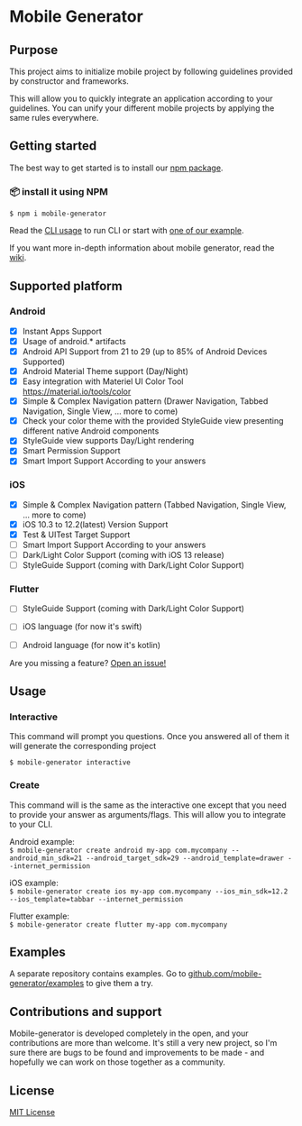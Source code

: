 # Mobile Generator

## Purpose

This project aims to initialize mobile project by following guidelines provided by constructor and frameworks.

This will allow you to quickly integrate an application according to your guidelines. You can unify your different mobile projects by applying the same rules everywhere.

## Getting started

The best way to get started is to install our [npm package](https://www.npmjs.com/package/mobile-generator).

### :package: install it using NPM

`$ npm i mobile-generator`

Read the [CLI usage](##Usage) to run CLI or start with [one of our example](https://github.com/mobile-generator/examples).

If you want more in-depth information about mobile generator, read the [wiki](https://github.com/mobile-generator/mobile-generator/wiki).

## Supported platform

### Android

* [x] Instant Apps Support  
* [x] Usage of android.* artifacts  
* [x] Android API Support from 21 to 29 (up to 85% of Android Devices Supported)  
* [x] Android Material Theme support (Day/Night)  
* [x] Easy integration with Materiel UI Color Tool https://material.io/tools/color  
* [x] Simple & Complex Navigation pattern (Drawer Navigation, Tabbed Navigation, Single View, … more to come)  
* [x] Check your color theme with the provided StyleGuide view presenting different native Android components  
* [x] StyleGuide view supports Day/Light rendering  
* [x] Smart Permission Support  
* [x] Smart Import Support According to your answers  

### iOS

* [x]  Simple & Complex Navigation pattern (Tabbed Navigation, Single View, … more to come)  
* [x] iOS 10.3 to 12.2(latest) Version Support  
* [x] Test & UITest Target Support  
* [ ] Smart Import Support According to your answers  
* [ ] Dark/Light Color Support (coming with iOS 13 release)  
* [ ] StyleGuide Support (coming with Dark/Light Color Support)  

### Flutter

* [ ] StyleGuide Support (coming with Dark/Light Color Support)  
* [ ] iOS language (for now it's swift)  
* [ ] Android language (for now it's kotlin)  


Are you missing a feature? [Open an issue!](https://github.com/mobile-generator/mobile-generator/issues/new)

## Usage

### Interactive

This command will prompt you questions. Once you answered all of them it will generate the corresponding project

`$ mobile-generator interactive`  

### Create

This command will is the same as the interactive one except that you need to provide your answer as arguments/flags.
This will allow you to integrate to your CLI.

Android example:  
`$ mobile-generator create android my-app com.mycompany --android_min_sdk=21 --android_target_sdk=29 --android_template=drawer --internet_permission`

iOS example:  
`$ mobile-generator create ios my-app com.mycompany --ios_min_sdk=12.2 --ios_template=tabbar --internet_permission`

Flutter example:  
`$ mobile-generator create flutter my-app com.mycompany`

## Examples

A separate repository contains examples. Go to [github.com/mobile-generator/examples](https://github.com/mobile-generator/examples) to give them a try.

## Contributions and support

Mobile-generator is developed completely in the open, and your contributions are more than welcome. It's still a very new project, so I'm sure there are bugs to be found and improvements to be made - and hopefully we can work on those together as a community.

## License

[MIT License](LICENSE)

